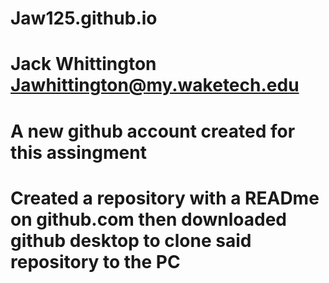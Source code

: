 # Jaw125.github.io
# Jack Whittington Jawhittington@my.waketech.edu
# A new github account created for this assingment
# Created a repository with a READme on github.com then downloaded github desktop to clone said repository to the PC
#